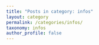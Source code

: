 ```yaml
---
title: "Posts in category: infos"
layout: category
permalink: /categories/infos/
taxonomy: infos
author_profile: false
---
```

